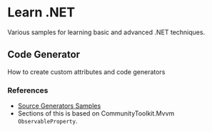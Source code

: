 # Learn .NET

Various samples for learning basic and advanced .NET techniques.

## Code Generator

How to create custom attributes and code generators

### References

* [Source Generators Samples](https://github.com/dotnet/roslyn-sdk/blob/main/samples/CSharp/SourceGenerators/SourceGeneratorSamples/AutoNotifyGenerator.cs#L50)
* Sections of this is based on CommunityToolkit.Mvvm `ObservableProperty`.
